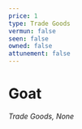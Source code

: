```yaml
---
price: 1
type: Trade Goods
vermun: false
seen: false
owned: false
attunement: false
---
```

# Goat

*Trade Goods, None*